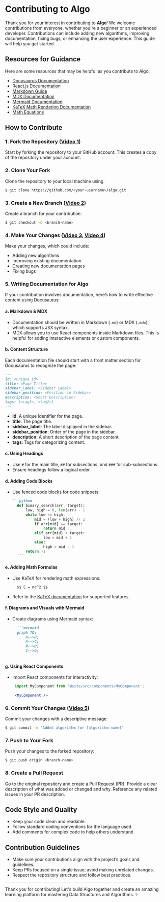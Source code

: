 # Contributing to Algo

Thank you for your interest in contributing to **Algo**! We welcome contributions from everyone, whether you're a beginner or an experienced developer. Contributions can include adding new algorithms, improving documentation, fixing bugs, or enhancing the user experience. This guide will help you get started.

## Resources for Guidance
Here are some resources that may be helpful as you contribute to Algo:
- [Docusaurus Documentation](https://docusaurus.io/docs/docs-introduction)
- [React.js Documentation](https://react.dev/learn)
- [Markdown Guide](https://www.markdownguide.org/)
- [MDX Documentation](https://mdxjs.com/docs/)
- [Mermaid Documentation](https://mermaid.js.org/)
- [KaTeX Math Rendering Documentation](https://katex.org/docs/supported.html)
- [Math Equations](https://docusaurus.io/docs/markdown-features/math-equations)

## How to Contribute

### 1. Fork the Repository ([Video 1](https://www.loom.com/share/4c5f309a28c444caa4e70557669979f6?sid=88202acf-3ab8-4321-bcf2-3ced94215994))
Start by forking the repository to your GitHub account. This creates a copy of the repository under your account.

### 2. Clone Your Fork
Clone the repository to your local machine using:

```bash
$ git clone https://github.com/<your-username>/algo.git
```

### 3. Create a New Branch ([Video 2](https://www.loom.com/share/74493008c617419ea1a1f69755124dd8?sid=28379156-ff84-4e57-90a9-234b4ba15160))
Create a branch for your contribution:

```bash
$ git checkout -b <branch-name>
```

### 4. Make Your Changes ([Video 3](https://www.loom.com/share/ea1a931b8f9a492a8994ca3d006a4526?sid=0b889369-23a4-42c7-a61e-7e7de1474494), [Video 4](https://www.loom.com/share/55b170e45b7d4cbdb4fa443b84d03a3c?sid=7a4c1db8-ae74-4a05-815c-ca6f30f8c5c4))
Make your changes, which could include:
- Adding new algorithms
- Improving existing documentation
- Creating new documentation pages
- Fixing bugs

### 5. Writing Documentation for Algo
If your contribution involves documentation, here’s how to write effective content using Docusaurus:

#### a. Markdown & MDX
- Documentation should be written in Markdown (`.md`) or MDX (`.mdx`), which supports JSX syntax.
- MDX allows you to use React components inside Markdown files. This is helpful for adding interactive elements or custom components.

#### b. Content Structure
Each documentation file should start with a front matter section for Docusaurus to recognize the page:
```md
---
id: <unique_id>
title: <Page Title>
sidebar_label: <Sidebar Label>
sidebar_position: <Position in Sidebar>
description: <Short Description>
tags: [<tag1>, <tag2>]
---
```
- **id**: A unique identifier for the page.
- **title**: The page title.
- **sidebar_label**: The label displayed in the sidebar.
- **sidebar_position**: Order of the page in the sidebar.
- **description**: A short description of the page content.
- **tags**: Tags for categorizing content.

#### c. Using Headings
- Use `#` for the main title, `##` for subsections, and `###` for sub-subsections.
- Ensure headings follow a logical order.

#### d. Adding Code Blocks
- Use fenced code blocks for code snippets:

  ````md
  ```python
    def binary_search(arr, target):
        low, high = 0, len(arr) - 1
        while low <= high:
            mid = (low + high) // 2
            if arr[mid] == target:
                return mid
            elif arr[mid] < target:
                low = mid + 1
            else:
                high = mid - 1
        return -1
    ```
  ````

#### e. Adding Math Formulas
- Use KaTeX for rendering math expressions:

  ```md
    $$ E = mc^2 $$
    ```
- Refer to the [KaTeX documentation](https://katex.org/docs/supported.html) for supported features.

#### f. Diagrams and Visuals with Mermaid
- Create diagrams using Mermaid syntax:

  ```md
    ```mermaid
    graph TD;
        A-->B;
        A-->C;
        B-->D;
        C-->D;
    ```
    ````

#### g. Using React Components
- Import React components for interactivity:

   ```jsx
    import MyComponent from '@site/src/components/MyComponent';
    
    <MyComponent />
    ```

### 6. Commit Your Changes ([Video 5](https://www.loom.com/share/47d2ba8e35fd4382979899fe21c29974?sid=8b5a3af6-5a80-4025-b045-76e64ff9a839))
Commit your changes with a descriptive message:

```bash
$ git commit -m "Added algorithm for [algorithm-name]"
```

### 7. Push to Your Fork
Push your changes to the forked repository:

```bash
$ git push origin <branch-name>
```

### 8. Create a Pull Request
Go to the original repository and create a Pull Request (PR). Provide a clear description of what was added or changed and why. Reference any related issues in your PR description.

## Code Style and Quality
- Keep your code clean and readable.
- Follow standard coding conventions for the language used.
- Add comments for complex code to help others understand.

## Contribution Guidelines
- Make sure your contributions align with the project’s goals and guidelines.
- Keep PRs focused on a single issue; avoid making unrelated changes.
- Respect the repository structure and follow best practices.

---

Thank you for contributing! Let's build Algo together and create an amazing learning platform for mastering Data Structures and Algorithms. ✨
